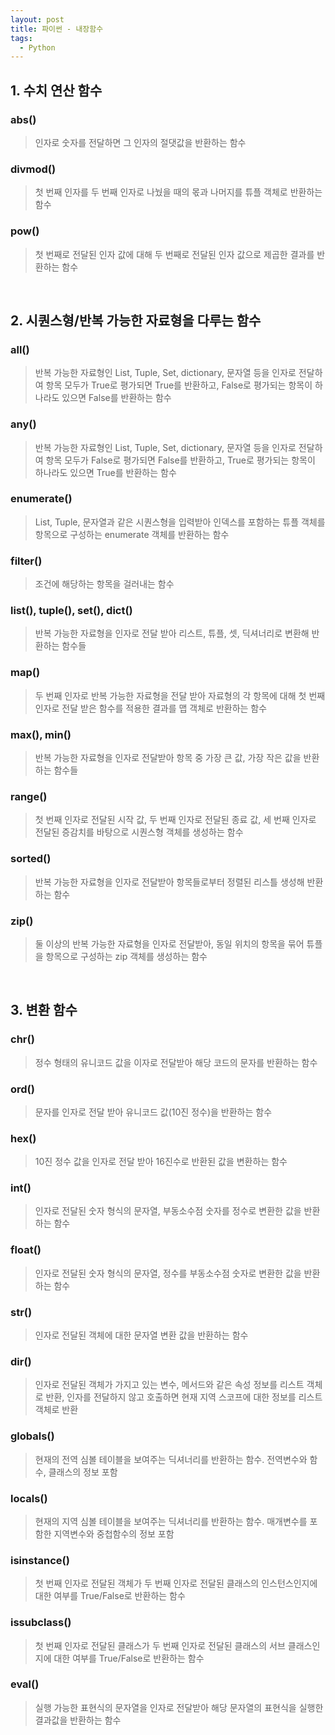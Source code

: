 ```yaml
---
layout: post
title: 파이썬 - 내장함수
tags:
  - Python
---
```


## 1. 수치 연산 함수

### abs()

> 인자로 숫자를 전달하면 그 인자의 절댓값을 반환하는 함수



### divmod()

> 첫 번째 인자를 두 번째 인자로 나눴을 때의 몫과 나머지를 튜플 객체로 반환하는 함수



### pow()

> 첫 번째로 전달된 인자 값에 대해 두 번째로 전달된 인자 값으로 제곱한 결과를 반환하는 함수


&nbsp;
## 2. 시퀀스형/반복 가능한 자료형을 다루는 함수

### all()

> 반복 가능한 자료형인 List, Tuple, Set, dictionary, 문자열 등을 인자로 전달하여 항목 모두가 True로 평가되면 True를 반환하고, False로 평가되는 항목이 하나라도 있으면 False를 반환하는 함수



### any()

> 반복 가능한 자료형인 List, Tuple, Set, dictionary, 문자열 등을 인자로 전달하여 항목 모두가 False로 평가되면 False를 반환하고, True로 평가되는 항목이 하나라도 있으면 True를 반환하는 함수



### enumerate()

> List, Tuple, 문자열과 같은 시퀀스형을 입력받아 인덱스를 포함하는 튜플 객체를 항목으로 구성하는 enumerate 객체를 반환하는 함수



### filter()

> 조건에 해당하는 항목을 걸러내는 함수



### list(), tuple(), set(), dict()

> 반복 가능한 자료형을 인자로 전달 받아 리스트, 튜플, 셋, 딕셔너리로 변환해 반환하는 함수들



### map()

> 두 번째 인자로 반복 가능한 자료형을 전달 받아 자료형의 각 항목에 대해 첫 번째 인자로 전달 받은 함수를 적용한 결과를 맵 객체로 반환하는 함수



### max(), min()

> 반복 가능한 자료형을 인자로 전달받아 항목 중 가장 큰 값, 가장 작은 값을 반환하는 함수들



### range()

> 첫 번째 인자로 전달된 시작 값, 두 번째 인자로 전달된 종료 값, 세 번째 인자로 전달된 증감치를 바탕으로 시퀀스형 객체를 생성하는 함수



### sorted()

> 반복 가능한 자료형을 인자로 전달받아 항목들로부터 정렬된 리스틀 생성해 반환하는 함수



### zip()

> 둘 이상의 반복 가능한 자료형을 인자로 전달받아, 동일 위치의 항목을 묶어 튜플을 항목으로 구성하는 zip 객체를 생성하는 함수


&nbsp;
## 3. 변환 함수

### chr()

> 정수 형태의 유니코드 값을 이자로 전달받아 해당 코드의 문자를 반환하는 함수



### ord()

> 문자를 인자로 전달 받아 유니코드 값(10진 정수)을 반환하는 함수



### hex()

> 10진 정수 값을 인자로 전달 받아 16진수로 반환된 값을 변환하는 함수



### int()

> 인자로 전달된 숫자 형식의 문자열, 부동소수점 숫자를 정수로 변환한 값을 반환하는 함수



### float()

> 인자로 전달된 숫자 형식의 문자열, 정수를 부동소수점 숫자로 변환한 값을 반환하는 함수



### str()

> 인자로 전달된 객체에 대한 문자열 변환 값을 반환하는 함수



### dir()

> 인자로 전달된 객체가 가지고 있는 변수, 메서드와 같은 속성 정보를 리스트 객체로 반환, 인자를 전달하지 않고 호출하면 현재 지역 스코프에 대한 정보를 리스트 객체로 반환



### globals()

> 현재의 전역 심볼 테이블을 보여주는 딕셔너리를 반환하는 함수. 전역변수와 함수, 클래스의 정보 포함



### locals()

> 현재의 지역 심볼 테이블을 보여주는 딕셔너리를 반환하는 함수. 매개변수를 포함한 지역변수와 중첩함수의 정보 포함



### isinstance()

> 첫 번째 인자로 전달된 객체가 두 번째 인자로 전달된 클래스의 인스턴스인지에 대한 여부를 True/False로 반환하는 함수



### issubclass()

> 첫 번째 인자로 전달된 클래스가 두 번째 인자로 전달된 클래스의 서브 클래스인지에 대한 여부를 True/False로 반환하는 함수



### eval()

> 실행 가능한 표현식의 문자열을 인자로 전달받아 해당 문자열의 표현식을 실행한 결과값을 반환하는 함수



